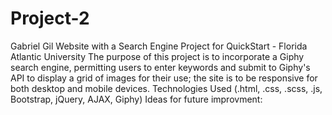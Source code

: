 # Project-2
Gabriel Gil
Website with a Search Engine Project for QuickStart - Florida Atlantic University
The purpose of this project is to incorporate a Giphy search engine, permitting users to enter keywords and submit to Giphy's API to display a grid of images for their use; the site is to be responsive for both desktop and mobile devices.
Technologies Used (.html, .css, .scss, .js, Bootstrap, jQuery, AJAX, Giphy)
Ideas for future improvment: